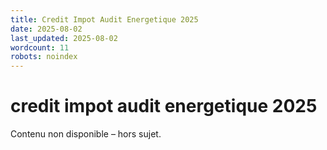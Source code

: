 ```yaml
---
title: Credit Impot Audit Energetique 2025
date: 2025-08-02
last_updated: 2025-08-02
wordcount: 11
robots: noindex
---
```


# credit impot audit energetique 2025

Contenu non disponible – hors sujet.